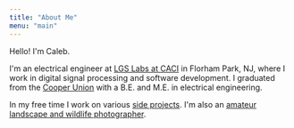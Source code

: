 ```yaml
---
title: "About Me"
menu: "main"
---
```


Hello! I'm Caleb.


I'm an electrical engineer at [LGS Labs at CACI](https://www.caci.com/) in Florham Park, NJ, where I work in digital signal processing and software development.
I graduated from the [Cooper Union](https://cooper.edu/) with a B.E. and M.E. in electrical engineering.

In my free time I work on various [side projects](/projects).
I'm also an [amateur landscape and wildlife photographer](https://portfolio.calebzulawski.com).
